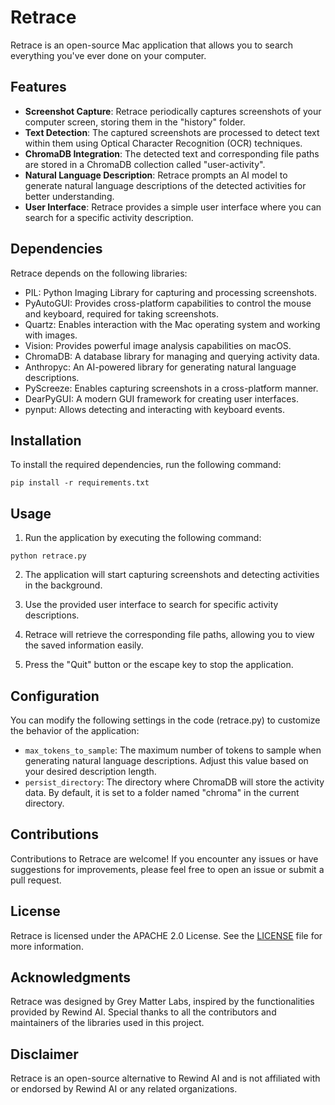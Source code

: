 # Retrace

Retrace is an open-source Mac application that allows you to search everything you've ever done on your computer.

## Features

- **Screenshot Capture**: Retrace periodically captures screenshots of your computer screen, storing them in the "history" folder.
- **Text Detection**: The captured screenshots are processed to detect text within them using Optical Character Recognition (OCR) techniques.
- **ChromaDB Integration**: The detected text and corresponding file paths are stored in a ChromaDB collection called "user-activity".
- **Natural Language Description**: Retrace prompts an AI model to generate natural language descriptions of the detected activities for better understanding.
- **User Interface**: Retrace provides a simple user interface where you can search for a specific activity description.

## Dependencies

Retrace depends on the following libraries:

- PIL: Python Imaging Library for capturing and processing screenshots.
- PyAutoGUI: Provides cross-platform capabilities to control the mouse and keyboard, required for taking screenshots.
- Quartz: Enables interaction with the Mac operating system and working with images.
- Vision: Provides powerful image analysis capabilities on macOS.
- ChromaDB: A database library for managing and querying activity data.
- Anthropyc: An AI-powered library for generating natural language descriptions.
- PyScreeze: Enables capturing screenshots in a cross-platform manner.
- DearPyGUI: A modern GUI framework for creating user interfaces.
- pynput: Allows detecting and interacting with keyboard events.

## Installation

To install the required dependencies, run the following command:

```
pip install -r requirements.txt
```

## Usage

1. Run the application by executing the following command:

```
python retrace.py
```

2. The application will start capturing screenshots and detecting activities in the background.

3. Use the provided user interface to search for specific activity descriptions.

4. Retrace will retrieve the corresponding file paths, allowing you to view the saved information easily.

5. Press the "Quit" button or the escape key to stop the application.

## Configuration

You can modify the following settings in the code (retrace.py) to customize the behavior of the application:

- `max_tokens_to_sample`: The maximum number of tokens to sample when generating natural language descriptions. Adjust this value based on your desired description length.
- `persist_directory`: The directory where ChromaDB will store the activity data. By default, it is set to a folder named "chroma" in the current directory.

## Contributions

Contributions to Retrace are welcome! If you encounter any issues or have suggestions for improvements, please feel free to open an issue or submit a pull request.

## License

Retrace is licensed under the APACHE 2.0 License. See the [LICENSE](LICENSE) file for more information.

## Acknowledgments

Retrace was designed by Grey Matter Labs, inspired by the functionalities provided by Rewind AI. Special thanks to all the contributors and maintainers of the libraries used in this project.

## Disclaimer

Retrace is an open-source alternative to Rewind AI and is not affiliated with or endorsed by Rewind AI or any related organizations.
